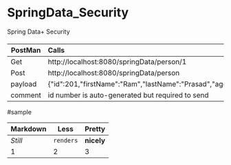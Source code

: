 # SpringData_Security
Spring Data+ Security

####

| PostMan        | Calls        |
| ------------- |:-------------| 
| Get     | http://localhost:8080/springData/person/1 | 
| Post    | http://localhost:8080/springData/person | 
| payload | {"id":201,"firstName":"Ram","lastName":"Prasad","age":30}|
|comment| id number is auto-generated but required to send| |


#sample

Markdown | Less | Pretty
--- | --- | ---
*Still* | `renders` | **nicely**
1 | 2 | 3
